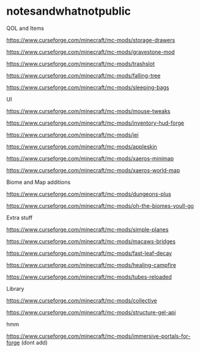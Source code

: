 # notesandwhatnotpublic

QOL and Items

https://www.curseforge.com/minecraft/mc-mods/storage-drawers

https://www.curseforge.com/minecraft/mc-mods/gravestone-mod

https://www.curseforge.com/minecraft/mc-mods/trashslot

https://www.curseforge.com/minecraft/mc-mods/falling-tree

https://www.curseforge.com/minecraft/mc-mods/sleeping-bags


UI

https://www.curseforge.com/minecraft/mc-mods/mouse-tweaks

https://www.curseforge.com/minecraft/mc-mods/inventory-hud-forge

https://www.curseforge.com/minecraft/mc-mods/jei

https://www.curseforge.com/minecraft/mc-mods/appleskin

https://www.curseforge.com/minecraft/mc-mods/xaeros-minimap

https://www.curseforge.com/minecraft/mc-mods/xaeros-world-map

Biome and Map additions

https://www.curseforge.com/minecraft/mc-mods/dungeons-plus

https://www.curseforge.com/minecraft/mc-mods/oh-the-biomes-youll-go

Extra stuff

https://www.curseforge.com/minecraft/mc-mods/simple-planes

https://www.curseforge.com/minecraft/mc-mods/macaws-bridges

https://www.curseforge.com/minecraft/mc-mods/fast-leaf-decay

https://www.curseforge.com/minecraft/mc-mods/healing-campfire

https://www.curseforge.com/minecraft/mc-mods/tubes-reloaded


Library

https://www.curseforge.com/minecraft/mc-mods/collective

https://www.curseforge.com/minecraft/mc-mods/structure-gel-api

hmm

https://www.curseforge.com/minecraft/mc-mods/immersive-portals-for-forge (dont add)
